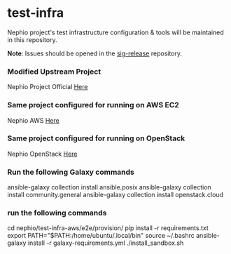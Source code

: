 # test-infra
Nephio project's test infrastructure configuration &amp; tools will be maintained in this repository.

**Note**: Issues should be opened in the [sig-release](https://github.com/nephio-project/sig-release)
repository.

### Modified Upstream Project
Nephio Project Official [Here](https://github.com/nephio-project/test-infra.git)

### Same project configured for running on AWS EC2
Nephio AWS [Here](https://github.com/vitu1234/nephio-test-infra-aws.git) 

### Same project configured for running on OpenStack
Nephio OpenStack [Here](https://github.com/vitu1234/nephio-test-infra-openstack.git) 

### Run the following Galaxy commands
ansible-galaxy collection install ansible.posix
ansible-galaxy collection install community.general
ansible-galaxy collection install openstack.cloud

### run the following commands
cd nephio/test-infra-aws/e2e/provision/
pip install -r requirements.txt
export PATH="$PATH:/home/ubuntu/.local/bin"
source ~/.bashrc
ansible-galaxy install -r galaxy-requirements.yml
./install_sandbox.sh